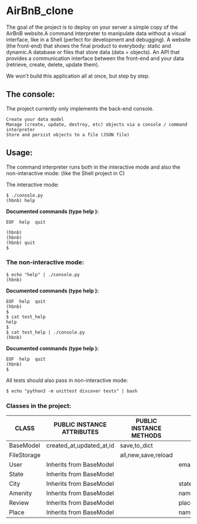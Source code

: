 # AirBnB_clone

<div align = "left">
The goal of the project is to deploy on your server a simple copy of the AirBnB website.A command interpreter to manipulate data without a visual interface, like in a Shell (perfect for development and debugging).
A website (the front-end) that shows the final product to everybody: static and dynamic.A database or files that store data (data = objects).
An API that provides a communication interface between the front-end and your data (retrieve, create, delete, update them).
 
We won’t build this application all at once, but step by step.
</div>

## The console:

The project currently only implements the back-end console.

    Create your data model
    Manage (create, update, destroy, etc) objects via a console / command interpreter
    Store and persist objects to a file (JSON file)

## Usage:

The command interpreter runs both in the interactive mode  and also  the non-interactive mode: (like the Shell project in C)

The interactive mode:

    $ ./console.py
    (hbnb) help

**Documented commands (type help <topic>):**

    EOF  help  quit

    (hbnb) 
    (hbnb) 
    (hbnb) quit
    $

### The non-interactive mode:

    $ echo "help" | ./console.py
    (hbnb)

**Documented commands (type help <topic>):**

    EOF  help  quit
    (hbnb) 
    $
    $ cat test_help
    help
    $
    $ cat test_help | ./console.py
    (hbnb)

**Documented commands (type help <topic>):**

    EOF  help  quit
    (hbnb) 
    $

All tests should also pass in non-interactive mode: 

    $ echo "python3 -m unittest discover tests" | bash

### Classes in the project:

| CLASS          | PUBLIC INSTANCE ATTRIBUTES | PUBLIC INSTANCE METHODS |PUBLIC CLASS ATTRIBUTES | PRIVATE CLASS ATTRIBUTES |
| ---------------| -------------------------- | ----------------------- |----------------------- | -----------------------  |
| BaseModel      | created_at,updated_at,id   | save,to_dict            |                        |                          |
| FileStorage    |                            | all,new,save,reload     |                        | objects                  |
| User           | Inherits from BaseModel    |               |email,password,first_namelast_name|                          |
| State          | Inherits from BaseModel    |                         |                        |                          | 
| City           | Inherits from BaseModel    |                         | state_id               |                          |
| Amenity        | Inherits from BaseModel    |                         | name                   |                          |
| Review         | Inherits from BaseModel    |                         | place_id,user_id,text  |                          |
| Place          | Inherits from BaseModel    |                         |name,description,number_rooms,number_bathrooms,max_guest,price_by_night,latitude,longitude,amenity_ids |
